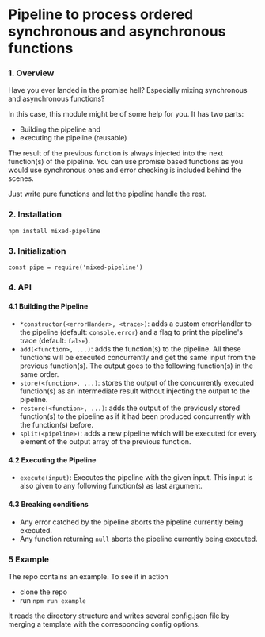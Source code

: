 # Pipeline to process ordered synchronous and asynchronous functions

### 1. Overview

Have you ever landed in the promise hell? Especially mixing synchronous and asynchronous functions?

In this case, this module might be of some help for you.
It has two parts:
- Building the pipeline and
- executing the pipeline (reusable)

The result of the previous function is always injected into the next function(s) of the pipeline.
You can use promise based functions as you would use synchronous ones and error checking is included behind the scenes.

Just write pure functions and let the pipeline handle the rest.

### 2. Installation

`npm install mixed-pipeline`

### 3. Initialization

`const pipe = require('mixed-pipeline')`

### 4. API
#### 4.1 Building the Pipeline
- `*constructor(<errorHander>, <trace>)`: adds a custom errorHandler to the pipeline (default: `console.error`) and a flag to print the pipeline's trace (default: `false`).
- `add(<function>, ...)`: adds the function(s) to the pipeline. All these functions will be executed concurrently and get the same input from the previous function(s). The output goes to the following function(s) in the same order.
- `store(<function>, ...)`: stores the output of the concurrently executed function(s) as an intermediate result without injecting the output to the pipeline.
- `restore(<function>, ...)`: adds the output of the previously stored function(s) to the pipeline as if it had been produced concurrently with the function(s) before.
- `split(<pipeline>)`: adds a new pipeline which will be executed for every element of the output array of the previous function.

#### 4.2 Executing the Pipeline
- `execute(input)`: Executes the pipeline with the given input. This input is also given to any following function(s) as last argument.

#### 4.3 Breaking conditions
- Any error catched by the pipeline aborts the pipeline currently being executed.
- Any function returning `null` aborts the pipeline currently being executed.

### 5 Example

The repo contains an example. To see it in action
- clone the repo
- run `npm run example`

It reads the directory structure and writes several config.json file by merging a template with the corresponding config options.
